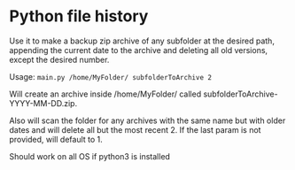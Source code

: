# Python file history

Use it to make a backup zip archive of any subfolder at the desired path, appending the current date to the archive and deleting all old versions, except the desired number.

Usage:
`main.py /home/MyFolder/ subfolderToArchive 2`

Will create an archive inside /home/MyFolder/ called subfolderToArchive-YYYY-MM-DD.zip.

Also will scan the folder for any archives with the same name but with older dates and will delete all but the most recent 2.
If the last param is not provided, will default to 1.

Should work on all OS if python3 is installed
